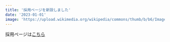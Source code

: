 ```yaml
---
title: '採用ページを新設しました'
date: '2023-01-01'
image: 'https://upload.wikimedia.org/wikipedia/commons/thumb/b/b6/Image_created_with_a_mobile_phone.png/1200px-Image_created_with_a_mobile_phone.png'
---
```


採用ページは[こちら](/careers)
